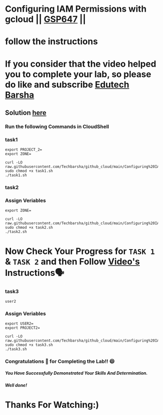 # Configuring IAM Permissions with gcloud || [GSP647](https://www.cloudskillsboost.google/focuses/7678?parent=catalog) ||

# follow the instructions

# If you consider that the video helped you to complete your lab, so please do like and subscribe [Edutech Barsha](https://www.youtube.com/@edutechbarsha)

## Solution [here](https://youtu.be/xREEyBh2OeE)
### Run the following Commands in CloudShell

### task1
```
export PROJECT_2=
export ZONE=
```
```
curl -LO raw.githubusercontent.com/Techbarsha/github_cloud/main/Configuring%20IAM%20Permissions%20with%20gcloud/task1.sh
sudo chmod +x task1.sh
./task1.sh
```

### task2

### Assign Veriables

```
export ZONE=
```
```
curl -LO raw.githubusercontent.com/Techbarsha/github_cloud/main/Configuring%20IAM%20Permissions%20with%20gcloud/task2.sh
sudo chmod +x task2.sh
./task2.sh

```

#  Now Check Your Progress for `TASK 1` & `TASK 2` and then Follow [Video's]() Instructions🗣️

### task3
```
user2
```
### Assign Veriables

```
export USER2=
export PROJECT2=
```
```
curl -LO raw.githubusercontent.com/Techbarsha/github_cloud/main/Configuring%20IAM%20Permissions%20with%20gcloud/task3.sh
sudo chmod +x task3.sh
./task3.sh
```

### Congratulations 🎉 for Completing the Lab!! 😄

##### *You Have Successfully Demonstrated Your Skills And Determination.*

#### *Well done!*

# Thanks For Watching:)



